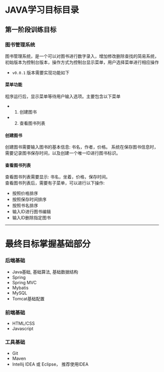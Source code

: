 # JAVA学习目标目录

## 第一阶段训练目标

### 图书管理系统
图书管理系统，是一个可以对图书进行数字录入，增加修改删除查找的简易系统，初始版本为控制台版本，操作方式为控制台显示菜单，用户选择菜单进行相应操作

- `v0.0.1` 版本需要实现功能如下    
#### 菜单功能
程序运行后，显示菜单等待用户输入选项。主要包含以下菜单
- 1. 创建图书
- 2. 查看图书列表

#### 创建图书
创建图书需要输入图书的基本信息: 书名，作者，价格。
系统在保存图书信息时，需要记录图书保存时间，以及创建一个唯一ID进行图书标识。

#### 查看图书列表
查看图书列表需要显示: 书名，坐着，价格，保存时间。    
查看图书列表后，需要有子菜单，可以进行以下操作: 
- 按照价格排序
- 按照保存时间排序
- 按照书名排序
- 输入ID进行图书编辑
- 输入ID删除指定图书





--- 

# 最终目标掌握基础部分

### 后端基础
- Java基础, 基础算法, 基础数据结构
- Spring
- Spring MVC
- Mybatis
- MySQL
- Tomcat基础配置

### 前端基础
- HTML/CSS
- Javascript

### 工具基础
- Git
- Maven
- Intellij IDEA 或 Eclipse， 推荐使用IDEA